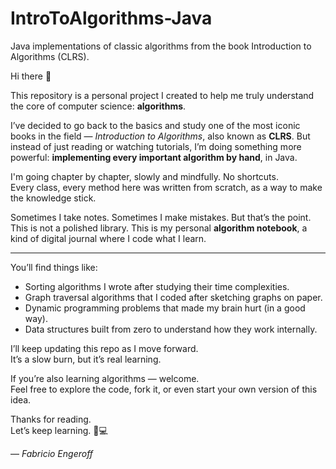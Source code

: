 # IntroToAlgorithms-Java
Java implementations of classic algorithms from the book Introduction to Algorithms (CLRS).

Hi there 👋

This repository is a personal project I created to help me truly understand the core of computer science: **algorithms**.

I’ve decided to go back to the basics and study one of the most iconic books in the field — *Introduction to Algorithms*, also known as **CLRS**. But instead of just reading or watching tutorials, I’m doing something more powerful: **implementing every important algorithm by hand**, in Java.

I'm going chapter by chapter, slowly and mindfully. No shortcuts.  
Every class, every method here was written from scratch, as a way to make the knowledge stick.

Sometimes I take notes. Sometimes I make mistakes. But that’s the point.  
This is not a polished library. This is my personal **algorithm notebook**, a kind of digital journal where I code what I learn.

---

You’ll find things like:

- Sorting algorithms I wrote after studying their time complexities.
- Graph traversal algorithms that I coded after sketching graphs on paper.
- Dynamic programming problems that made my brain hurt (in a good way).
- Data structures built from zero to understand how they work internally.

I’ll keep updating this repo as I move forward.  
It’s a slow burn, but it’s real learning.

If you’re also learning algorithms — welcome.  
Feel free to explore the code, fork it, or even start your own version of this idea.

Thanks for reading.  
Let’s keep learning. 🧠💻

— *Fabricio Engeroff*
